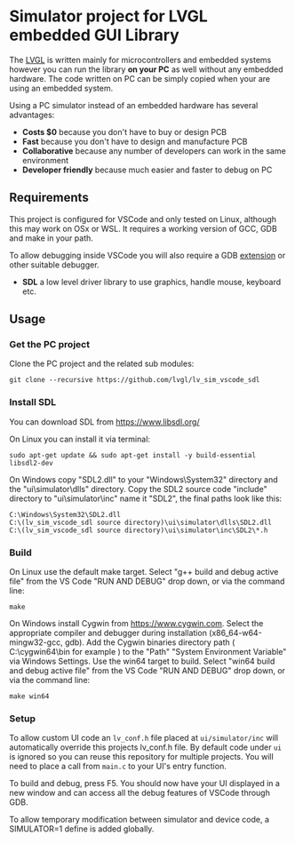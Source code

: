 # Simulator project for LVGL embedded GUI Library

The [LVGL](https://github.com/lvgl/lvgl) is written mainly for microcontrollers and embedded systems however you can run the library **on your PC** as well without any embedded hardware. The code written on PC can be simply copied when your are using an embedded system.

Using a PC simulator instead of an embedded hardware has several advantages:
* **Costs $0** because you don't have to buy or design PCB
* **Fast** because you don't have to design and manufacture PCB
* **Collaborative** because any number of developers can work in the same environment
* **Developer friendly** because much easier and faster to debug on PC

## Requirements
This project is configured for VSCode and only tested on Linux, although this may work on OSx or WSL. It requires a working version of GCC, GDB and make in your path.

To allow debugging inside VSCode you will also require a GDB [extension](https://marketplace.visualstudio.com/items?itemName=webfreak.debug) or other suitable debugger.

* **SDL** a low level driver library to use graphics, handle mouse, keyboard etc.

## Usage

### Get the PC project

Clone the PC project and the related sub modules:

```
git clone --recursive https://github.com/lvgl/lv_sim_vscode_sdl
```

### Install SDL
You can download SDL from https://www.libsdl.org/

On Linux you can install it via terminal:
```
sudo apt-get update && sudo apt-get install -y build-essential libsdl2-dev
```
On Windows copy "SDL2.dll" to your "Windows\System32" directory and the "ui\simulator\dlls" directory. Copy the SDL2 source code "include" directory to "ui\simulator\inc" name it "SDL2", the final paths look like this:
```
C:\Windows\System32\SDL2.dll
C:\(lv_sim_vscode_sdl source directory)\ui\simulator\dlls\SDL2.dll
C:\(lv_sim_vscode_sdl source directory)\ui\simulator\inc\SDL2\*.h
```

### Build
On Linux use the default make target. Select "g++ build and debug active file" from the VS Code "RUN AND DEBUG" drop down, or via the command line:
```
make
```

On Windows install Cygwin from https://www.cygwin.com. Select the appropriate compiler and debugger during installation (x86_64-w64-mingw32-gcc, gdb). Add the Cygwin binaries directory path ( C:\cygwin64\bin for example ) to the "Path" "System Environment Variable" via Windows Settings. Use the win64 target to build. Select "win64 build and debug active file" from the VS Code "RUN AND DEBUG" drop down, or via the command line:
```
make win64
```

### Setup
To allow custom UI code an `lv_conf.h` file placed at `ui/simulator/inc` will automatically override this projects lv_conf.h file. By default code under `ui` is ignored so you can reuse this repository for multiple projects. You will need to place a call from `main.c` to your UI's entry function.

To build and debug, press F5. You should now have your UI displayed in a new window and can access all the debug features of VSCode through GDB.

To allow temporary modification between simulator and device code, a SIMULATOR=1 define is added globally.
